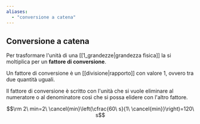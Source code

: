 ```yaml
---
aliases: 
  - "conversione a catena"
---
```


## Conversione a catena

Per trasformare l'unità di una [[1_grandezze|grandezza fisica]] la si moltiplica per un **fattore di conversione**.

Un fattore di conversione è un [[divisione|rapporto]] con valore 1, ovvero tra due quantità uguali.

Il fattore di conversione è scritto con l'unità che si vuole eliminare al numeratore o al denominatore così che si possa elidere con l'altro fattore.

$$\rm 2\ min=2\ \cancel{min}\left(\cfrac{60\ s}{1\ \cancel{min}}\right)=120\ s$$